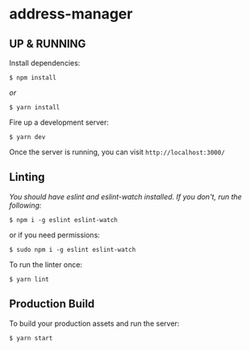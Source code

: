 # address-manager

## UP & RUNNING

Install dependencies:

```
$ npm install
```

_or_

```
$ yarn install
```

Fire up a development server:

```
$ yarn dev
```

Once the server is running, you can visit `http://localhost:3000/`

## Linting

_You should have eslint and eslint-watch installed. If you don't, run the following:_

```
$ npm i -g eslint eslint-watch
```

or if you need permissions:

```
$ sudo npm i -g eslint eslint-watch
```

To run the linter once:

```
$ yarn lint
```
## Production Build

To build your production assets and run the server:

```
$ yarn start
```
